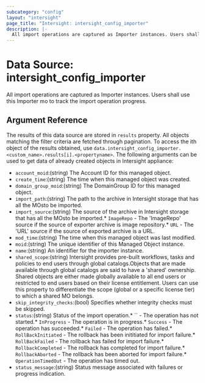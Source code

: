 ```yaml
---
subcategory: "config"
layout: "intersight"
page_title: "Intersight: intersight_config_importer"
description: |-
  All import operations are captured as Importer instances. Users shall use this Importer mo to track the import operation progress.
---
```


# Data Source: intersight_config_importer
All import operations are captured as Importer instances. Users shall use this Importer mo to track the import operation progress.
## Argument Reference
The results of this data source are stored in `results` property.
All objects matching the filter criteria are fetched through pagination.
To access the ith object of the results obtained, use `data.intersight_config_importer.<custom_name>.results[i].<propertyname>`.
The following arguments can be used to get data of already created objects in Intersight appliance:
* `account_moid`:(string) The Account ID for this managed object. 
* `create_time`:(string) The time when this managed object was created. 
* `domain_group_moid`:(string) The DomainGroup ID for this managed object. 
* `import_path`:(string) The path to the archive in Intersight storage that has all the MOsto be imported. 
* `import_source`:(string) The source of the archive in Intersight storage that has all the MOsto be imported.* `ImageRepo` - The 'ImageRepo' source if the source of exporter archive is image repository.* `URL` - The 'URL' source if the source of exported archive is a URL. 
* `mod_time`:(string) The time when this managed object was last modified. 
* `moid`:(string) The unique identifier of this Managed Object instance. 
* `name`:(string) An identifier for the importer instance. 
* `shared_scope`:(string) Intersight provides pre-built workflows, tasks and policies to end users through global catalogs.Objects that are made available through global catalogs are said to have a 'shared' ownership. Shared objects are either made globally available to all end users or restricted to end users based on their license entitlement. Users can use this property to differentiate the scope (global or a specific license tier) to which a shared MO belongs. 
* `skip_integrity_checks`:(bool) Specifies whether integrity checks must be skipped. 
* `status`:(string) Status of the import operation.* `` - The operation has not started.* `InProgress` - The operation is in progress.* `Success` - The operation has succeeded.* `Failed` - The operation has failed.* `RollBackInitiated` - The rollback has been inititiated for import failure.* `RollBackFailed` - The rollback has failed for import failure.* `RollbackCompleted` - The rollback has completed for import failure.* `RollbackAborted` - The rollback has been aborted for import failure.* `OperationTimedOut` - The operation has timed out. 
* `status_message`:(string) Status message associated with failures or progress indication. 
 